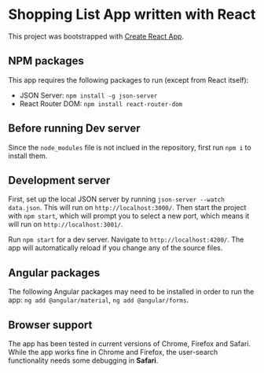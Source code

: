 # Shopping List App written with React

This project was bootstrapped with [Create React App](https://github.com/facebook/create-react-app).


## NPM packages

This app requires the following packages to run (except from React itself):
- JSON Server: `npm install -g json-server`
- React Router DOM: `npm install react-router-dom`

## Before running Dev server

Since the `node_modules` file is not inclued in the repository, first run `npm i` to install them.


## Development server

First, set up the local JSON server by running `json-server --watch data.json`. This will run on `http://localhost:3000/`. Then start the project with `npm start`, which will prompt you to select a new port, which means it will run on `http://localhost:3001/`.

Run `npm start` for a dev server. Navigate to `http://localhost:4200/`. The app will automatically reload if you change any of the source files.


## Angular packages

The following Angular packages may need to be installed in order to run the app: `ng add @angular/material`, `ng add @angular/forms`.

## Browser support
The app has been tested in current versions of Chrome, Firefox and Safari. While the app works fine in Chrome and Firefox, the user-search functionality needs some debugging in **Safari**.

